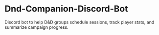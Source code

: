 # Dnd-Companion-Discord-Bot
Discord bot to help D&amp;D groups schedule sessions, track player stats, and summarize campaign progress.
